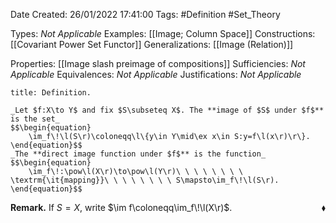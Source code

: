 <div class="topSpace"></div>

Date Created: 26/01/2022 17:41:00
Tags: #Definition #Set_Theory

Types: _Not Applicable_
Examples: [[Image; Column Space]]
Constructions: [[Covariant Power Set Functor]]
Generalizations: [[Image (Relation)]]

Properties: [[Image slash preimage of compositions]]
Sufficiencies: _Not Applicable_
Equivalences: _Not Applicable_
Justifications: _Not Applicable_

``` ad-Definition
title: Definition.

_Let $f:X\to Y$ and fix $S\subseteq X$. The **image of $S$ under $f$** is the set_
$$\begin{equation}
    \im_f\!\l(S\r)\coloneqq\l\{y\in Y\mid\ex x\in S:y=f\l(x\r)\r\}.
\end{equation}$$
_The **direct image function under $f$** is the function_
$$\begin{equation}
    \im_f\!:\pow\l(X\r)\to\pow\l(Y\r)\ \ \ \ \ \ \ \ \textrm{\it{mapping}}\ \ \ \ \ \ \ \ S\mapsto\im_f\!\l(S\r).
\end{equation}$$

```

**Remark.** If $S=X$, write $\im f\coloneqq\im_f\!\l(X\r)$.<span style="float:right;">$\blacklozenge$</span>
